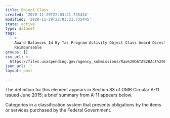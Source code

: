 ```yaml
---
title: Object Class
created: '2020-11-29T22:03:21.735434'
modified: '2020-11-29T22:03:21.735445'
state: active
type: dataset
tags:
  - >-
    Award Balances Id By Tas Program Activity Object Class Award Direct
    Reimbursable
groups: []
csv_url: >-
  https://files.usaspending.gov/agency_submissions/Raw%20DATA%20Act%20Files/index.html
json_url: ''
layout: post

---
```

The definition for this element appears in Section 83 of OMB Circular A-11 issued June 2015; a brief summary from A-11 appears below.

Categories in a classification system that presents obligations by the items or services purchased by the Federal Government.
